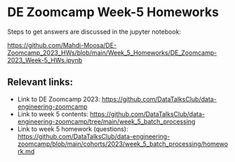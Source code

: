 # DE Zoomcamp Week-5 Homeworks

Steps to get answers are discussed in the jupyter notebook: 

https://github.com/Mahdi-Moosa/DE-Zoomcamp_2023_HWs/blob/main/Week_5_Homeworks/DE_Zoomcamp-2023_Week-5_HWs.ipynb

## Relevant links:
* Link to DE Zoomcamp 2023: https://github.com/DataTalksClub/data-engineering-zoomcamp
* Link to week 5 contents: https://github.com/DataTalksClub/data-engineering-zoomcamp/tree/main/week_5_batch_processing
* Link to week 5 homework (questions): https://github.com/DataTalksClub/data-engineering-zoomcamp/blob/main/cohorts/2023/week_5_batch_processing/homework.md
